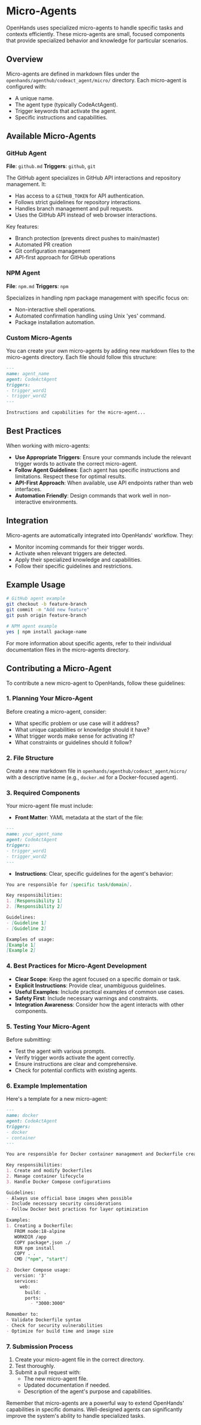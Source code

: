 # Micro-Agents

OpenHands uses specialized micro-agents to handle specific tasks and contexts efficiently. These micro-agents are small, focused components that provide specialized behavior and knowledge for particular scenarios.

## Overview

Micro-agents are defined in markdown files under the `openhands/agenthub/codeact_agent/micro/` directory. Each micro-agent is configured with:

- A unique name.
- The agent type (typically CodeActAgent).
- Trigger keywords that activate the agent.
- Specific instructions and capabilities.

## Available Micro-Agents

### GitHub Agent
**File**: `github.md`
**Triggers**: `github`, `git`

The GitHub agent specializes in GitHub API interactions and repository management. It:
- Has access to a `GITHUB_TOKEN` for API authentication.
- Follows strict guidelines for repository interactions.
- Handles branch management and pull requests.
- Uses the GitHub API instead of web browser interactions.

Key features:
- Branch protection (prevents direct pushes to main/master)
- Automated PR creation
- Git configuration management
- API-first approach for GitHub operations

### NPM Agent
**File**: `npm.md`
**Triggers**: `npm`

Specializes in handling npm package management with specific focus on:
- Non-interactive shell operations.
- Automated confirmation handling using Unix 'yes' command.
- Package installation automation.

### Custom Micro-Agents

You can create your own micro-agents by adding new markdown files to the micro-agents directory.
Each file should follow this structure:

```markdown
---
name: agent_name
agent: CodeActAgent
triggers:
- trigger_word1
- trigger_word2
---

Instructions and capabilities for the micro-agent...
```

## Best Practices

When working with micro-agents:
- **Use Appropriate Triggers**: Ensure your commands include the relevant trigger words to activate the correct micro-agent.
- **Follow Agent Guidelines**: Each agent has specific instructions and limitations. Respect these for optimal results.
- **API-First Approach**: When available, use API endpoints rather than web interfaces.
- **Automation Friendly**: Design commands that work well in non-interactive environments.

## Integration

Micro-agents are automatically integrated into OpenHands' workflow. They:
- Monitor incoming commands for their trigger words.
- Activate when relevant triggers are detected.
- Apply their specialized knowledge and capabilities.
- Follow their specific guidelines and restrictions.

## Example Usage

```bash
# GitHub agent example
git checkout -b feature-branch
git commit -m "Add new feature"
git push origin feature-branch

# NPM agent example
yes | npm install package-name
```

For more information about specific agents, refer to their individual documentation files in the micro-agents directory.

## Contributing a Micro-Agent

To contribute a new micro-agent to OpenHands, follow these guidelines:

### 1. Planning Your Micro-Agent

Before creating a micro-agent, consider:
- What specific problem or use case will it address?
- What unique capabilities or knowledge should it have?
- What trigger words make sense for activating it?
- What constraints or guidelines should it follow?

### 2. File Structure

Create a new markdown file in `openhands/agenthub/codeact_agent/micro/` with a descriptive name (e.g., `docker.md` for a Docker-focused agent).

### 3. Required Components

Your micro-agent file must include:

- **Front Matter**: YAML metadata at the start of the file:
```markdown
---
name: your_agent_name
agent: CodeActAgent
triggers:
- trigger_word1
- trigger_word2
---
```

- **Instructions**: Clear, specific guidelines for the agent's behavior:
```markdown
You are responsible for [specific task/domain].

Key responsibilities:
1. [Responsibility 1]
2. [Responsibility 2]

Guidelines:
- [Guideline 1]
- [Guideline 2]

Examples of usage:
[Example 1]
[Example 2]
```

### 4. Best Practices for Micro-Agent Development

- **Clear Scope**: Keep the agent focused on a specific domain or task.
- **Explicit Instructions**: Provide clear, unambiguous guidelines.
- **Useful Examples**: Include practical examples of common use cases.
- **Safety First**: Include necessary warnings and constraints.
- **Integration Awareness**: Consider how the agent interacts with other components.

### 5. Testing Your Micro-Agent

Before submitting:
- Test the agent with various prompts.
- Verify trigger words activate the agent correctly.
- Ensure instructions are clear and comprehensive.
- Check for potential conflicts with existing agents.

### 6. Example Implementation

Here's a template for a new micro-agent:

```markdown
---
name: docker
agent: CodeActAgent
triggers:
- docker
- container
---

You are responsible for Docker container management and Dockerfile creation.

Key responsibilities:
1. Create and modify Dockerfiles
2. Manage container lifecycle
3. Handle Docker Compose configurations

Guidelines:
- Always use official base images when possible
- Include necessary security considerations
- Follow Docker best practices for layer optimization

Examples:
1. Creating a Dockerfile:
   FROM node:18-alpine
   WORKDIR /app
   COPY package*.json ./
   RUN npm install
   COPY . .
   CMD ["npm", "start"]

2. Docker Compose usage:
   version: '3'
   services:
     web:
       build: .
       ports:
         - "3000:3000"

Remember to:
- Validate Dockerfile syntax
- Check for security vulnerabilities
- Optimize for build time and image size
```

### 7. Submission Process

1. Create your micro-agent file in the correct directory.
2. Test thoroughly.
3. Submit a pull request with:
   - The new micro-agent file.
   - Updated documentation if needed.
   - Description of the agent's purpose and capabilities.

Remember that micro-agents are a powerful way to extend OpenHands' capabilities in specific domains. Well-designed
agents can significantly improve the system's ability to handle specialized tasks.
